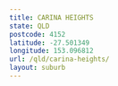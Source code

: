 ```yaml
---
title: CARINA HEIGHTS
state: QLD
postcode: 4152
latitude: -27.501349
longitude: 153.096812
url: /qld/carina-heights/
layout: suburb
---
```

